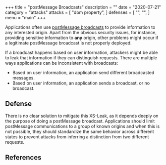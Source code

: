 +++
title = "postMessage Broadcasts"
description = ""
date = "2020-07-21"
category = "attacks"
attacks = [
    "dom property",
]
defenses = [
    "",
    "",
]
menu = "main"
+++


Applications often use [postMessage broadcasts](https://developer.mozilla.org/en-US/docs/Web/API/Window/postMessage) to provide information to any interested origin. Apart from the obvious security issues, for instance, providing sensitive information to **any** origin, other problems might occur if a legitimate postMessage broadcast is not properly deployed.

If a broadcast happens based on user information, attackers might be able to leak that information if they can distinguish requests. There are multiple ways applications can be inconsistent with broadcasts:

- Based on user information, an application send different broadcasted messages.
- Based on user information, an application sends a broadcast, or no broadcast.

## Defense

There is no clear solution to mitigate this XS-Leak, as it depends deeply on the purpose of doing a postMessage broadcast. Applications should limit postMessage communications to a group of known origins and when this is not possible, they should standardize the same behavior across different states to prevent attacks from inferring a distinction from two different requests.

## References

[^1]: Cross-Origin State Inference (COSI) Attacks: Leaking Web Site States through XS-Leaks, [link](https://arxiv.org/pdf/1908.02204.pdf)

